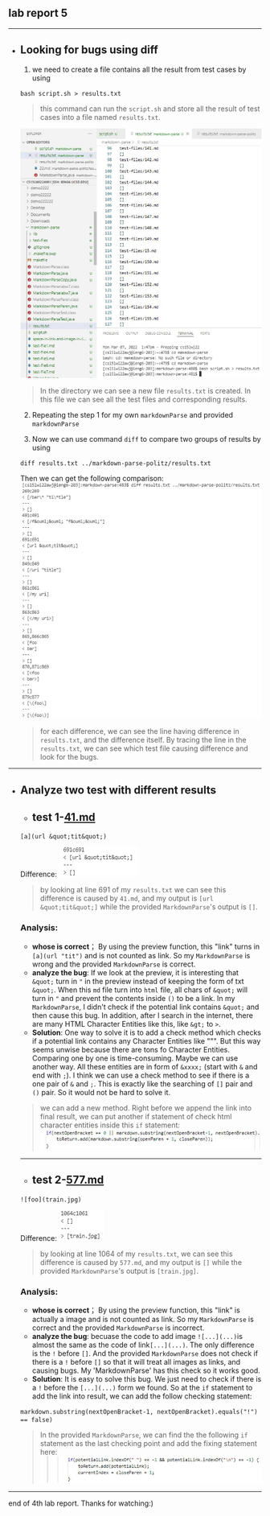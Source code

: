 ## lab report 5

---

* ## Looking for bugs using diff
    1. we need to create a file contains all the result from test cases by using
    
    ```
    bash script.sh > results.txt
    ```
    > this command can run the `script.sh` and store all the result of test cases into a file named `results.txt`.

    ![Image](createresult.jpg)
    >In the directory we can see a new file `results.txt` is created. In this file we can see all the test files and corresponding results.

    2. Repeating the step 1 for my own `markdownParse` and provided `markdownParse`

    3. Now we can use command `diff` to compare two groups of results by using
    ```
    diff results.txt ../markdown-parse-politz/results.txt
    ```

    Then we can get the following comparison:
    ![Image](diff.jpg)
    > for each difference, we can see the line having difference in `results.txt`, and the difference itself. By tracing the line in the `results.txt`, we can see which test file causing difference and look for the bugs.

---
* ## Analyze two test with different results
    * ## **test 1-[41.md](41.md)**
    ```
    [a](url &quot;tit&quot;)

    ```
    Difference: 
    ![Image](test1.jpg)
    > by looking at line 691 of my `results.txt` we can see this difference is caused by `41.md`, and my output is `[url &quot;tit&quot;]` while the provided `MarkdownParse`'s output is `[]`.

    ### **Analysis**: 
    - **whose is correct**； By using the preview function, this "link" turns in `[a](url "tit")` and is not counted as link. So my `MarkdownParse` is wrong and the provided `MarkdownParse` is correct. 
    - **analyze the bug**: If we look at the preview, it is interesting that `&quot;` turn in `"` in the preview instead of keeping the form of txt `&quot;`. When this `md` file turn into `html` file, all chars of `&quot;` will turn in `"` and prevent the contents inside `()` to be a link. In my `MarkdownParse`, I didn't check if the potential link contains `&quot;` and then cause this bug. In addition, after I search in the internet, there are many HTML Character Entities like this, like `&gt;` to `>`. 
    - **Solution**: One way to solve it is to add a check method which checks if a potential link contains any Character Entities like "&quot;". But this way seems unwise because there are tons fo Character Entities. Comparing one by one is time-consuming. Maybe we can use another way. All these entities are in form of `&xxxx;` (start with `&` and end with `;`). I think we can use a check method to see if there is a one pair of `&` and `;`. This is exactly like the searching of `[]` pair and `()` pair. So it would not be hard to solve it.
    >we can add a new method. Right before we append the link into final result, we can put another if statement of check html character entities inside this `if` statement:
    ![Image](test1placetofix.jpg) 

    ---
    * ## **test 2-[577.md](577.md)**
    ```
    ![foo](train.jpg)

    ```
    Difference: 
    ![Image](test2.jpg)
    > by looking at line 1064 of my `results.txt`, we can see this difference is caused by `577.md`, and my output is `[]` while the provided `MarkdownParse`'s output is `[train.jpg]`.

    ### **Analysis**: 
    - **whose is correct**； By using the preview function, this "link" is actually a image and is not counted as link. So my `MarkdownParse` is correct and the provided `MarkdownParse` is incorrect. 
    - **analyze the bug**: becuase the code to add image `![...](...)`is almost the same as the code of link`[...](...)`. The only difference is the `!` before `[]`. And the provided `MarkdownParse` does not check if there is a `!` before `[]` so that it will treat all images as links, and causing bugs. My 'MarkdownParse' has this check so it works good. 
    - **Solution**: It is easy to solve this bug. We just need to check if there is a `!` before the `[...](...)` form we found. So at the `if` statement to add the link into result, we can add the follow checking statement: 
    ```
    markdown.substring(nextOpenBracket-1, nextOpenBracket).equals("!") == false)
    ``` 
    >In the provided `MarkdownParse`, we can find the the following `if` statement as the last checking point and add the fixing statement here:
    ![Image](test2placetofix.jpg) 

---
end of 4th lab report.
Thanks for watching:)

    

